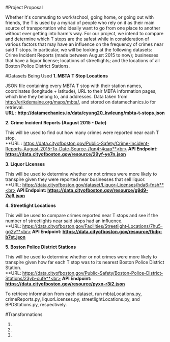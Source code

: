 #Project Proposal

Whether it's commuting to work/school, going home, or going out with friends, the T is used by a myriad of people who rely on it as their main source of transportation who ideally want to go from one place to another without ever getting into harm's way. 
For our project, we intend to compare and determine which T stops are the safest while in consideration of various factors that may have an influence on the frequency of crimes near said T stops. In particular, we will be looking at the following datasets: Crime Incident Reports (made between August 2015 to now); businesses that have a liquor license; locations of streetlights; and the locations of all Boston Police District Stations.

#Datasets Being Used
**1. MBTA T Stop Locations**

JSON file containing every MBTA T stop with their station names, coordinates (longitude + latitude), URL to their MBTA information pages, which line they belong to, and addresses. Data taken from http://erikdemaine.org/maps/mbta/, and stored on datamechanics.io for retrieval.<br>
**URL : http://datamechanics.io/data/cyung20_kwleung/mbta-t-stops.json**

**2. Crime Incident Reports (August 2015 - Date)**

This will be used to find out how many crimes were reported near each T stop.<br>
**URL : https://data.cityofboston.gov/Public-Safety/Crime-Incident-Reports-August-2015-To-Date-Source-/fqn4-4qap**<br>
**API Endpoint: https://data.cityofboston.gov/resource/29yf-ye7n.json**

**3. Liquor Licenses** 

This will be used to determine whether or not crimes were more likely to transpire given they were reported near businesses that sell liquor.<br>
**URL: https://data.cityofboston.gov/dataset/Liquor-Licenses/hda6-fnsh**<br>
**API Endpoint: https://data.cityofboston.gov/resource/g9d9-7sj6.json**

**4. Streetlight Locations**

This will be used to compare crimes reported near T stops and see if the number of streetlights near said stops had an influence.<br>
**URL: https://data.cityofboston.gov/Facilities/Streetlight-Locations/7hu5-gg2y**<br>
**API Endpoint: https://data.cityofboston.gov/resource/fbdp-b7et.json**

**5. Boston Police District Stations**

This will be used to determine whether or not crimes were more likely to transpire given how far each T stop was to its nearest Boston Police District Station.<br>
**URL: https://data.cityofboston.gov/Public-Safety/Boston-Police-District-Stations/23yb-cufe**<br>
**API Endpoint: https://data.cityofboston.gov/resource/pyxn-r3i2.json**

To retrieve information from each dataset, run mbtaLocations.py, crimeReports.py, liquorLicenses.py, streetlightLocations.py, and BPDStations.py, respectively.

#Transformations

1.

2.

3.

